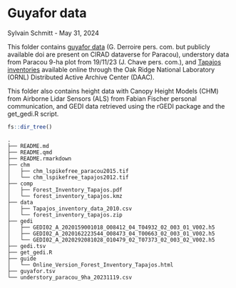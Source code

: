 # Guyafor data
Sylvain Schmitt -
May 31, 2024

This folder contains [guyafor
data](https://paracou.cirad.fr/website/experimental-design/guyafor-network)
(G. Derroire pers. com. but publicly available doi are present on CIRAD
dataverse for Paracou), understory data from Paracou 9-ha plot from
19/11/23 (J. Chave pers. com.), and [Tapajos
inventories](https://daac.ornl.gov/VEGETATION/guides/Forest_Inventory_Tapajos.html)
available online through the Oak Ridge National Laboratory (ORNL)
Distributed Active Archive Center (DAAC).

This folder also contains height data with Canopy Height Models (CHM)
from Airborne Lidar Sensors (ALS) from Fabian Fischer personal
communication, and GEDI data retrieved using the rGEDI package and the
get_gedi.R script.

``` r
fs::dir_tree()
```

    .
    ├── README.md
    ├── README.qmd
    ├── README.rmarkdown
    ├── chm
    │   ├── chm_lspikefree_paracou2015.tif
    │   └── chm_lspikefree_tapajos2012.tif
    ├── comp
    │   ├── Forest_Inventory_Tapajos.pdf
    │   └── forest_inventory_tapajos.kmz
    ├── data
    │   ├── Tapajos_inventory_data_2010.csv
    │   └── forest_inventory_tapajos.zip
    ├── gedi
    │   ├── GEDI02_A_2020159001018_O08412_04_T04932_02_003_01_V002.h5
    │   ├── GEDI02_A_2020162223544_O08473_04_T00663_02_003_01_V002.h5
    │   └── GEDI02_A_2020292081028_O10479_02_T07373_02_003_02_V002.h5
    ├── gedi.tsv
    ├── get_gedi.R
    ├── guide
    │   └── Online_Version_Forest_Inventory_Tapajos.html
    ├── guyafor.tsv
    └── understory_paracou_9ha_20231119.csv
